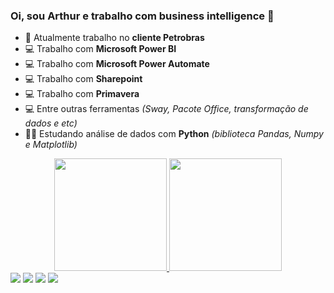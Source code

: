 ### Oi, sou Arthur e trabalho com business intelligence  👋


- 🌆 Atualmente trabalho no <b>cliente Petrobras</b>
- 💻 Trabalho com <b>Microsoft Power BI</b>
- 💻 Trabalho com <b>Microsoft Power Automate</b>
- 💻 Trabalho com <b> Sharepoint</b>
- 💻 Trabalho com <b> Primavera </b>
- 💻 Entre outras ferramentas <i>(Sway, Pacote Office, transformação de dados e etc)</i>
- 👨‍🎓 Estudando análise de dados com <b>Python</b> <i>(biblioteca Pandas, Numpy e Matplotlib)</i>

<div align="center">
  <a href="https://github.com/arthurwesley11/">
  <img height="180em" src="https://github-readme-stats.vercel.app/api?username=arthurwesley11&show_icons=true&theme=dark&include_all_commits=true&count_private=true"/>
  <img height="180em" src="https://github-readme-stats.vercel.app/api/top-langs/?username=arthurwesley11&layout=compact&langs_count=7&theme=dark"/>  
    
</div>
  
  <div> 
  <a href = "mailto:arthurwesley11@gmail.com"><img src="https://img.shields.io/badge/-Gmail-%23333?style=for-the-badge&logo=gmail&logoColor=white" target="_blank"></a>
  <a href="https://www.linkedin.com/in/https://www.linkedin.com/in/arthurweslen/" target="_blank"><img src="https://img.shields.io/badge/-LinkedIn-%230077B5?style=for-the-badge&logo=linkedin&logoColor=white" target="_blank"></a> 
  <a href = "https://api.whatsapp.com/send?phone=5513981131823&text=Olá,%20Eu%20sou%20Arthur,%20em%20que%20posso%20ajudar?"> <img src ="https://img.shields.io/badge/WhatsApp-25D366?style=for-the-badge&logo=whatsapp&logoColor=white"></a>
    <a href = "https://www.instagram.com/arthur.weslen/"><img src ="https://img.shields.io/badge/Instagram-E4405F?style=for-the-badge&logo=instagram&logoColor=white"></a>
 
 <!-- ![Snake animation](https://github.com/rafaballerini/rafaballerini/blob/output/github-contribution-grid-snake.svg) -->
 
</div>
